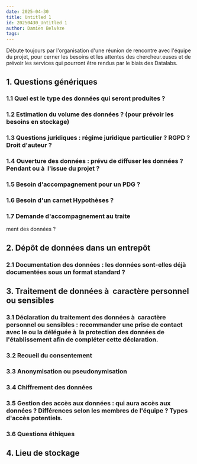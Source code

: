 ```yaml
---
date: 2025-04-30
title: Untitled 1
id: 20250430_Untitled 1
author: Damien Belvèze
tags:
---
```

<!--
(shortcut Ctrl+shif+F9)
-->

Débute toujours par l'organisation d'une réunion de rencontre avec l'équipe du projet, pour cerner les besoins et les attentes des chercheur.euses et de prévoir les services qui pourront être rendus par le biais des Datalabs.
## 1. Questions génériques

###  1.1 Quel est le type des données qui seront produites ?
### 1.2 Estimation du volume des données ? (pour prévoir les besoins en stockage)

### 1.3 Questions juridiques : régime juridique particulier ? RGPD ? Droit d'auteur ?


### 1.4 Ouverture des données : prévu de diffuser les données ? Pendant ou à  l'issue du projet ?

### 1.5 Besoin d'accompagnement pour un PDG ?


### 1.6 Besoin d'un carnet Hypothèses ?

### 1.7 Demande d'accompagnement au traite
ment des données ?
## 2. Dépôt de données dans un entrepôt

### 2.1 Documentation des données : les données sont-elles déjà  documentées sous un format standard ?
## 3. Traitement de données à  caractère personnel ou sensibles

### 3.1 Déclaration du traitement des données à  caractère personnel ou sensibles : recommander une prise de contact avec le ou la déléguée à  la protection des données de l'établissement afin de compléter cette déclaration.

### 3.2 Recueil du consentement

### 3.3 Anonymisation ou pseudonymisation

### 3.4 Chiffrement des données
### 3.5 Gestion des accès aux données : qui aura accès aux données ? Différences selon les membres de l'équipe ? Types d'accès potentiels.

### 3.6 Questions éthiques


## 4. Lieu de stockage
